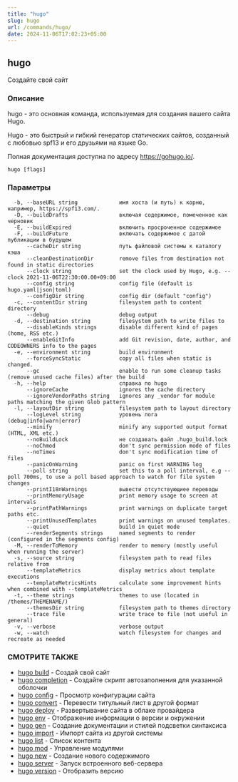 ```yaml
---
title: "hugo"
slug: hugo
url: /commands/hugo/
date: 2024-11-06T17:02:23+05:00
---
```

## hugo

Создайте свой сайт

### Описание

hugo - это основная команда, используемая для создания вашего сайта Hugo.

Hugo - это быстрый и гибкий генератор статических сайтов, созданный с любовью spf13 и его друзьями на языке Go.

Полная документация доступна по адресу https://gohugo.io/.

```
hugo [flags]
```

### Параметры

```
  -b, --baseURL string             имя хоста (и путь) к корню, например, https://spf13.com/.
  -D, --buildDrafts                включая содержимое, помеченное как черновик
  -E, --buildExpired               включить просроченное содержимое
  -F, --buildFuture                включать содержимое с датой публикации в будущем
      --cacheDir string            путь файловой системы к каталогу кэша
      --cleanDestinationDir        remove files from destination not found in static directories
      --clock string               set the clock used by Hugo, e.g. --clock 2021-11-06T22:30:00.00+09:00
      --config string              config file (default is hugo.yaml|json|toml)
      --configDir string           config dir (default "config")
  -c, --contentDir string          filesystem path to content directory
      --debug                      debug output
  -d, --destination string         filesystem path to write files to
      --disableKinds strings       disable different kind of pages (home, RSS etc.)
      --enableGitInfo              add Git revision, date, author, and CODEOWNERS info to the pages
  -e, --environment string         build environment
      --forceSyncStatic            copy all files when static is changed.
      --gc                         enable to run some cleanup tasks (remove unused cache files) after the build
  -h, --help                       справка по hugo
      --ignoreCache                ignores the cache directory
      --ignoreVendorPaths string   ignores any _vendor for module paths matching the given Glob pattern
  -l, --layoutDir string           filesystem path to layout directory
      --logLevel string            уровень лога (debug|info|warn|error)
      --minify                     minify any supported output format (HTML, XML etc.)
      --noBuildLock                не создавать файл .hugo_build.lock
      --noChmod                    don't sync permission mode of files
      --noTimes                    don't sync modification time of files
      --panicOnWarning             panic on first WARNING log
      --poll string                set this to a poll interval, e.g --poll 700ms, to use a poll based approach to watch for file system changes
      --printI18nWarnings          вывести отсутствующиее переводы
      --printMemoryUsage           print memory usage to screen at intervals
      --printPathWarnings          print warnings on duplicate target paths etc.
      --printUnusedTemplates       print warnings on unused templates.
      --quiet                      build in quiet mode
      --renderSegments strings     named segments to render (configured in the segments config)
  -M, --renderToMemory             render to memory (mostly useful when running the server)
  -s, --source string              filesystem path to read files relative from
      --templateMetrics            display metrics about template executions
      --templateMetricsHints       calculate some improvement hints when combined with --templateMetrics
  -t, --theme strings              themes to use (located in /themes/THEMENAME/)
      --themesDir string           filesystem path to themes directory
      --trace file                 write trace to file (not useful in general)
  -v, --verbose                    verbose output
  -w, --watch                      watch filesystem for changes and recreate as needed
```

### СМОТРИТЕ ТАКЖЕ

* [hugo build](/commands/hugo_build/)	 - Создай свой сайт
* [hugo completion](/commands/hugo_completion/)	 - Создайте скрипт автозаполнения для указанной оболочки
* [hugo config](/commands/hugo_config/)	 - Просмотр конфигурации сайта
* [hugo convert](/commands/hugo_convert/)	 - Перевести титульный лист в другой формат
* [hugo deploy](/commands/hugo_deploy/)	 - Развертывание сайта в облаке провайдера
* [hugo env](/commands/hugo_env/)	 - Отображение информации о версии и окружении
* [hugo gen](/commands/hugo_gen/)	 - Создание документации и стилей подсветки синтаксиса
* [hugo import](/commands/hugo_import/)	 - Импорт сайта из другой системы
* [hugo list](/commands/hugo_list/)	 - Список контента
* [hugo mod](/commands/hugo_mod/)	 - Управление модулями
* [hugo new](/commands/hugo_new/)	 - Создание нового содержимого
* [hugo server](/commands/hugo_server/)	 - Запуск встроенного веб-сервера
* [hugo version](/commands/hugo_version/)	 - Отобразить версию


